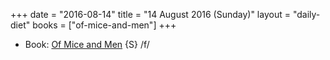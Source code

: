 +++
date = "2016-08-14"
title = "14 August 2016 (Sunday)"
layout = "daily-diet"
books = ["of-mice-and-men"]
+++

<ul>
<li class="entry Book">Book: <a href="/books/of-mice-and-men">Of Mice and Men</a> {S} /f/</li>
</ul>